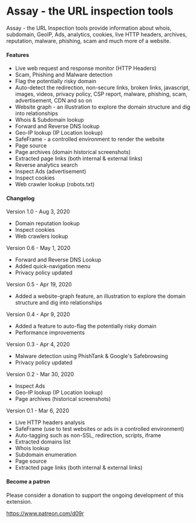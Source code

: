 # Assay - the URL inspection tools
Assay - the URL Inspection tools provide information about whois, subdomain, GeoIP, Ads, analytics, cookies, live HTTP headers, archives, reputation, malware, phishing, scam and much more of a website.

#### Features
* Live web request and response monitor (HTTP Headers)
* Scam, Phishing and Malware detection
* Flag the potentially risky domain
* Auto-detect the redirection, non-secure links, broken links, javascript, images, videos, privacy policy, CSP report, malware, phishing, scam, advertisement, CDN and so on
* Website graph - an illustration to explore the domain structure and dig into relationships
* Whois & Subdomain lookup
* Forward and Reverse DNS lookup
* Geo-IP lookup (IP Location lookup)
* SafeFrame - a controlled environment to render the website
* Page source
* Page archives (domain historical screenshots)
* Extracted page links (both internal & external links)
* Reverse analytics search
* Inspect Ads (advertisement)
* Inspect cookies
* Web crawler lookup (robots.txt)

#### Changelog
Version 1.0 - Aug 3, 2020
+ Domain reputation lookup
+ Inspect cookies
+ Web crawlers lookup

Version 0.6 - May 1, 2020
+ Forward and Reverse DNS Lookup
+ Added quick-navigation menu
+ Privacy policy updated

Version 0.5 - Apr 19, 2020
+ Added a website-graph feature, an illustration to explore the domain structure and dig into relationships

Version 0.4 - Apr 9, 2020
+ Added a feature to auto-flag the potentially risky domain
+ Performance improvements

Version 0.3 - Apr 4, 2020
+ Malware detection using PhishTank &amp; Google's Safebrowsing
+ Privacy policy updated

Version 0.2 - Mar 30, 2020
+ Inspect Ads
+ Geo-IP lookup (IP Location lookup)
+ Page archives (historical screenshots)

Version 0.1 - Mar 6, 2020
+ Live HTTP headers analysis
+ SafeFrame (use to test websites or ads in a controlled environment)
+ Auto-tagging such as non-SSL, redirection, scripts, iframe
+ Extracted domains list
+ Whois lookup
+ Subdomain enumeration
+ Page source
+ Extracted page links (both internal & external links)

#### Become a patron
Please consider a donation to support the ongoing development of this extension.

https://www.patreon.com/d09r
